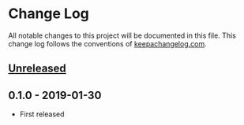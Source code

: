 # Change Log
All notable changes to this project will be documented in this file. This change log follows the conventions of [keepachangelog.com](http://keepachangelog.com/).

## [Unreleased]

## 0.1.0 - 2019-01-30

- First released

[Unreleased]: https://github.com/your-name/igv-client/compare/0.1.0...HEAD
